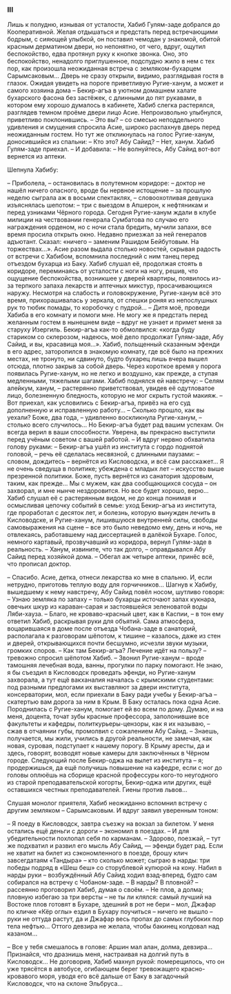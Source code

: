 ### III

Лишь к полудню, изнывая от усталости, Хабиб Гулям-заде добрался до Кооперативной.
Желая отдышаться и предстать перед встречающими бодрым, с сияющей улыбкой, он поставил чемодан у знакомой, обитой красным дерматином двери, но непонятно, от чего, вдруг, ощутил беспокойство, едва протянул руку к кнопке звонка.
Оно, это беспокойство, ненадолго приглушенное, подспудно жило в нем с тех пор, как произошла неожиданная встреча с земляком-бухарцем Сарымсаковым... 
Дверь не сразу открыли, видимо, разглядывая гостя в глазок. 
Ожидая увидеть на пороге приветливую Ругие-ханум, а может и самого хозяина дома – Бекир-агъа в уютном домашнем халате бухарского фасона без застёжек, с длинными до пят рукавами, в котором ему хорошо думалось в кабинете, Хабиб слегка растерялся, разглядев темном проёме двери лицо Асие.
Непроизвольно улыбнулся, приветливо поклонившись. 
– Это вы? – со смесью неподдельного удивления и смущения спросила Асие, широко распахнув дверь перед неожиданным гостем.
Но тут же откликнулась на голос Ругие-ханум, доносившийся из спальни: 
– Кто это?
Абу Сайид? 
– Нет, ханум.
Хабиб Гулям-заде приехал. – И добавила: – Не волнуйтесь, Абу Сайид вот-вот вернется из аптеки.

Шепнула Хабибу:

– Приболела, – остановилась в полутемном коридоре: – доктор не нашёл ничего опасного, вроде бы нервное истощение – за прошлую неделю сыграла аж в восьми спектаклях, – словоохотливая девушка изъяснялась шепотом: – три с выездом в Апшерон, к нефтяникам и перед узниками Чёрного города.
Сегодня Ругие-ханум ждали в клубе милиции на чествовании генерала Сумбатова по случаю его награждения орденом, но с ночи стала бредить, мучили запахи, все время просила открыть окно.
Недавно приезжал за ней генералов адъютант.
Сказал: «ничего – заменим Рашидом Бейбутовым.
На торжествах…». 
Асие разом выдала столько новостей, скрывая радость от встречи с Хабибом, вспомнила последний с ним танец перед отъездом бухарца из Баку.
Хабиб слушал её, продолжая стоять в коридоре, переминаясь от усталости с ноги на ногу, решив, что ощущение беспокойства, возникшее у дверей квартиры, появилось из-за терпкого запаха лекарств и аптечных микстур, просачивающихся наружу. 
Несмотря на слабость и головокружение, Ругие-ханум всё это время, прихорашивалась у зеркала, от спешки роняя из непослушных рук то тюбик помады, то коробочку с пудрой… 
– Дитя моё, проведи Хабиба в его комнату и помоги мне.
Не могу же я предстать перед желанным гостем в нынешнем виде – вдруг не узнает и примет меня за старуху Изергиль.
Бекир-агъа как-то обмолвился: «когда буду стариком со склерозом, надеюсь, моё дело продолжат Гулям-заде, Абу Сайид, и вы, красавица моя...». 
Хабиб, польщенный сказанным эфенди в его адрес, заторопился в знакомую комнату, где всё было на прежних местах, не тронуто, ни сдвинуто, будто бухарец лишь вчера вышел отсюда, плотно закрыв за собой дверь. 
Через короткое время у порога появилась Ругие-ханум, но не легко и воздушно, как прежде, а ступая медленными, тяжелыми шагами. 
Хабиб поднялся ей навстречу: 
– Селям алейкум, ханум, – растерянно приветствовал, увидев её одутловатое лицо, болезненную бледность, которую не мог скрыть густой макияж. – Вот приехал, как условились с Бекир-агъа, привёз на его суд дополненную и исправленную работу... 
– Сколько прошло, как вы уехали?
Боже, два года, – удивленно воскликнула Ругие-ханум, – столько всего случилось…
Но Бекир-агъа будет рад вашим успехам.
Он всегда верил в ваши способности.
Уверена, вы прекрасно выступили перед учёным советом с вашей работой. – И вдруг нервно обхватила голову руками: – Бекир-агъа ушёл из института с гордо поднятой головой, – речь её сделалась несвязной, с длинными паузами: – словом, дождитесь – вернётся из Кисловодска, и всё сам расскажет...
Я не очень сведуща в политике; убеждена с младых лет – искусство выше презренной политики.
Боже, пусть вернётся из санатория здоровым, таким, как прежде...
Мы с мужем, как два сообщающихся сосуда – он захворал, и мне нынче нездоровится.
Но все будет хорошо, верю… 
Хабиб слушал её с растерянным видом, не до конца понимая и осмысливая цепочку событий в семье: уход Бекир-агъа из института, где проработал с десяток лет, и болезнь, которую вынужден лечить в Кисловодске, и Ругие-ханум, лишившуюся внутренней силы, свободы самовыражения на сцене – все это было неведомо ему, день и ночь, не отвлекаясь, работавшему над диссертацией в далёкой Бухаре. 
Голос, немного картавый, прозвучавший из коридора, вернул Гулям-заде в реальность. 
– Ханум, извините, что так долго, – оправдывался Абу Сайид перед хозяйкой дома. – Обегал аж четыре аптеки, принёс всё, что прописал доктор.

– Спасибо.
Асие, детка, отнеси лекарства ко мне в спальню.
И, если нетрудно, приготовь теплую воду для горчичников... 
Шагнув к Хабибу, вышедшему к нему навстречу, Абу Сайид повёл носом, шутливо говоря: 
– Узнаю земляка по запаху – только бухарцы источают запах кукнара, овечьих шкур из караван-сарая и застоявшейся зеленоватой воды Ляби-хауза. 
– Благо, не кроваво-красный цвет, как в Каспии, – в тон ему ответил Хабиб, раскрывая руки для объятий. 
Сама атмосфера, воцарившаяся в доме после отъезда Чобана-заде в санаторий, располагала к разговорам шёпотом, к тишине – казалось, даже из стен и дверей, открывающихся почти бесшумно, исчезли звуки музыки, громких споров. 
– Как там Бекир-агъа?
Лечение идёт на пользу? – тревожно спросил шёпотом Хабиб. 
– Звонил Ругие-ханум – вроде тамошняя лечебная вода, ванны, прогулки по парку помогают.
Не знаю, я бы съездил в Кисловодск проведать эфенди, но Ругие-ханум захворала, а тут ещё вакханалия началась с крымскими студентами: под разными предлогами их выставляют за двери института, консерватории, мол, если приехали в Баку ради учебы у Бекир-агъа – скатертью вам дорога за ним в Крым.
В Баку осталась пока одна Асие.
Породнилась с Ругие-ханум, помогает ей во всем по дому.
Думаю, и на меня, доцента, точат зубы красные профессора, заполонившие все факультеты и кафедры, политкурьеры-цензоры, как я их называю, – сжав в отчаянии губы, промолвил с сожалением Абу Сайид. – Знаешь, получается, мы жили, учились в другой реальности, не замечая, как новая, суровая, подступает к нашему порогу.
В Крыму аресты, да и здесь, говорят, возводят новые камеры для заключённых в Чёрном городе.
Следующий после Бекир-оджа на вылет из института – я; продержишься, да ещё получишь повышение на кафедре, если с ног до головы оплюёшь на сборище красной профессуры кого-то неугодного из старой преподавательской когорты, Бекир-оджа или других, ещё оставшихся честных преподавателей.
Гиены против львов…

Слушая монолог приятеля, Хабиб неожиданно вспомнил встречу с другим земляком – Сарымсаковым.
И вдруг заявил уверенным тоном:

– Я поеду в Кисловодск, завтра съезжу на вокзал за билетом.
У меня остались ещё деньги с дороги – экономил в поездах. – И для убедительности похлопал себя по карманам. 
– Здорово, поезжай, – тут же подхватил и развил его мысль Абу Сайид, — эфенди будет рад.
Если не хватит на билет из сэкономленного в поезде, брошу клич завсегдатаям «Тандыра» – кто сколько может; сыграю в нарды: три победы подряд в «Шеш беш» со сторублевой купюрой на кону.
Набил в нарды руки – возбуждённый Абу Сайид ходил взад-вперед, будто сам собирался на встречу с Чобаном-заде. 
– В нарды?
В пловной? – рассеянно проговорил Хабиб, думая о своём. 
– Не плов, а долма; пловную избегаю за три версты – не ты ли клялся: самый лучший на Востоке плов готовят в Бухаре, здешний в рот не бери – мол, Джафар по кличке «Кёр оглы» ездил в Бухару поучиться – ничего не вышло – руки не оттуда растут, да и Джафар весь пропах до самых глубоких пор тела нефтью...
Оттого девзира не желала, чтобы бакинец колдовал над казаном...

– Все у тебя смешалось в голове: Аршин мал алан, долма, девзира...
Признайся, что дразнишь меня, настраивая на долгий путь в Кисловодск... 
Не договорив, Хабиб махнул рукой: померещилось, что он уже трясётся в автобусе, огибающем берег тревожащего красно-кровавого моря, уводя его всё дальше от Баку в загадочный Кисловодск, что на склоне Эльбруса... 

